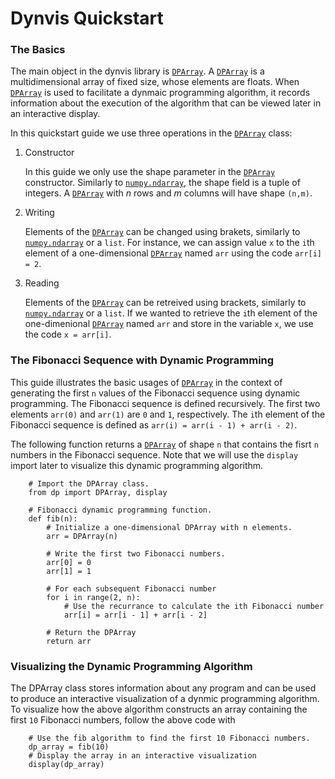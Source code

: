 # Dynvis Quickstart

### The Basics

The main object in the dynvis library is [`DPArray`](). A [`DPArray`]() is a multidimensional array of fixed size, whose elements are floats. When [`DPArray`]() is used to facilitate a dynmaic programming algorithm, it records information about the execution of the algorithm that can be viewed later in an interactive display.

In this quickstart guide we use three operations in the [`DPArray`]() class:

1. Constructor
    
    In this guide we only use the shape parameter in the [`DPArray`]() constructor. Similarly to [`numpy.ndarray`](), the shape field is a tuple of integers. A [`DPArray`]() with *n* rows and *m* columns will have shape `(n,m)`.
2. Writing
    
    Elements of the [`DPArray`]() can be changed using brakets, similarly to [`numpy.ndarray`]() or a `list`. For instance, we can assign value `x` to the `i`th element of a one-dimensional [`DPArray`]() named `arr` using the code `arr[i] = 2`.
3. Reading
    
    Elements of the [`DPArray`]() can be retreived using brackets, similarly to [`numpy.ndarray`]() or a `list`. If we wanted to retrieve the `i`th element of the one-dimenional [`DPArray`]() named `arr` and store in the variable `x`, we use the code `x = arr[i]`.

### The Fibonacci Sequence with Dynamic Programming

This guide illustrates the basic usages of [`DPArray`]() in the context of generating the first `n` values of the Fibonacci sequence using dynamic programming. The Fibonacci sequence is defined recursively. The first two elements `arr(0)` and `arr(1)` are `0` and `1`, respectively. The `i`th element of the Fibonacci sequence is defined as `arr(i) = arr(i - 1) + arr(i - 2)`.

The following function returns a [`DPArray`]() of shape `n` that contains the fisrt `n` numbers in the Fibonacci sequence. Note that we will use the `display` import later to visualize this dynamic programming algorithm.

        # Import the DPArray class.
        from dp import DPArray, display

        # Fibonacci dynamic programming function.
        def fib(n):
            # Initialize a one-dimensional DPArray with n elements.
            arr = DPArray(n)

            # Write the first two Fibonacci numbers.
            arr[0] = 0
            arr[1] = 1

            # For each subsequent Fibonacci number
            for i in range(2, n):
                # Use the recurrance to calculate the ith Fibonacci number
                arr[i] = arr[i - 1] + arr[i - 2]

            # Return the DPArray
            return arr

### Visualizing the Dynamic Programming Algorithm

The DPArray class stores information about any program and can be used to produce an interactive visualization of a dynmic programming algorithm. To visualize how the above algorithm constructs an array containing the first `10` Fibonacci numbers, follow the above code with

        # Use the fib algorithm to find the first 10 Fibonacci numbers.
        dp_array = fib(10)
        # Display the array in an interactive visualization
        display(dp_array)